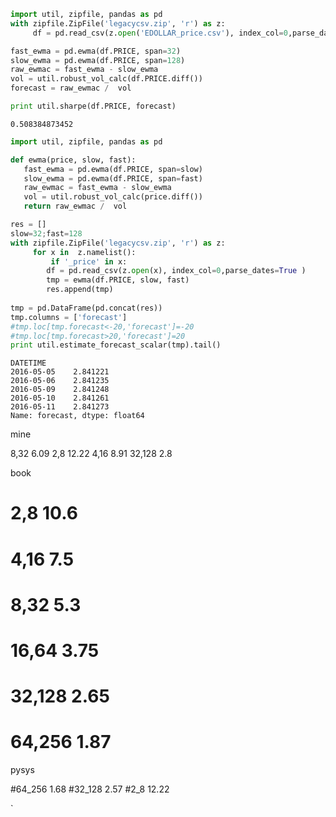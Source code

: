

```python
import util, zipfile, pandas as pd
with zipfile.ZipFile('legacycsv.zip', 'r') as z:
     df = pd.read_csv(z.open('EDOLLAR_price.csv'), index_col=0,parse_dates=True )

fast_ewma = pd.ewma(df.PRICE, span=32)
slow_ewma = pd.ewma(df.PRICE, span=128)
raw_ewmac = fast_ewma - slow_ewma
vol = util.robust_vol_calc(df.PRICE.diff())
forecast = raw_ewmac /  vol 

print util.sharpe(df.PRICE, forecast)
```

```text
0.508384873452
```

```python
import util, zipfile, pandas as pd

def ewma(price, slow, fast):
   fast_ewma = pd.ewma(df.PRICE, span=slow)
   slow_ewma = pd.ewma(df.PRICE, span=fast)
   raw_ewmac = fast_ewma - slow_ewma
   vol = util.robust_vol_calc(price.diff())
   return raw_ewmac /  vol 

res = []
slow=32;fast=128
with zipfile.ZipFile('legacycsv.zip', 'r') as z:
     for x in  z.namelist():
     	 if '_price' in x:
	    df = pd.read_csv(z.open(x), index_col=0,parse_dates=True )
	    tmp = ewma(df.PRICE, slow, fast)
	    res.append(tmp)
	    
tmp = pd.DataFrame(pd.concat(res))
tmp.columns = ['forecast']
#tmp.loc[tmp.forecast<-20,'forecast']=-20
#tmp.loc[tmp.forecast>20,'forecast']=20
print util.estimate_forecast_scalar(tmp).tail()
```

```text
DATETIME
2016-05-05    2.841221
2016-05-06    2.841235
2016-05-09    2.841248
2016-05-10    2.841261
2016-05-11    2.841273
Name: forecast, dtype: float64
```
mine

8,32 6.09
2,8 12.22
4,16 8.91
32,128 2.8

book

# 2,8 10.6
# 4,16 7.5
# 8,32 5.3
# 16,64 3.75
# 32,128 2.65
# 64,256 1.87

pysys

#64_256 1.68
#32_128 2.57
#2_8 12.22













































`
































